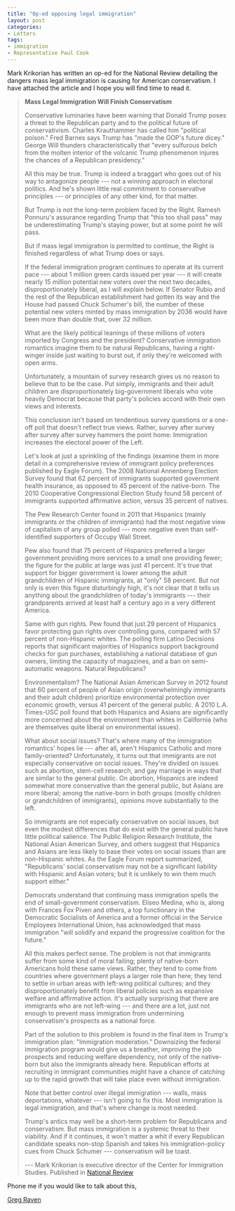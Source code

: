 ```yaml
---
title: "Op-ed opposing legal immigration"
layout: post
categories:
- Letters
tags:
- immigration
- Representative Paul Cook
---
```


Mark Krikorian has written an op-ed for the National Review detailing the dangers mass legal immigration is causing for American conservatism. I have attached the article and I hope you will find time to read it.

> **Mass Legal Immigration Will Finish Conservatism**
> 
> Conservative luminaries have been warning that Donald Trump poses a threat to the Republican party and to the political future of conservativism. Charles Krauthammer has called him "political poison." Fred Barnes says Trump has "made the GOP's future dicey." George Will thunders characteristically that "every sulfurous belch from the molten interior of the volcanic Trump phenomenon injures the chances of a Republican presidency."
> 
> All this may be true. Trump is indeed a braggart who goes out of his way to antagonize people --- not a winning approach in electoral politics. And he's shown little real commitment to conservative principles --- or principles of any other kind, for that matter.
> 
> But Trump is not the long-term problem faced by the Right. Ramesh Ponnuru's assurance regarding Trump that "this too shall pass" may be underestimating Trump's staying power, but at some point he will pass.
> 
> But if mass legal immigration is permitted to continue, the Right is finished regardless of what Trump does or says.
> 
> If the federal immigration program continues to operate at its current pace --- about 1 million green cards issued per year --- it will create nearly 15 million potential new voters over the next two decades, disproportionately liberal, as I will explain below. If Senator Rubio and the rest of the Republican establishment had gotten its way and the House had passed Chuck Schumer's bill, the number of these potential new voters minted by mass immigration by 2036 would have been more than double that, over 32 million.
> 
> What are the likely political leanings of these millions of voters imported by Congress and the president? Conservative immigration romantics imagine them to be natural Republicans, having a right-winger inside just waiting to burst out, if only they're welcomed with open arms.
> 
> Unfortunately, a mountain of survey research gives us no reason to believe that to be the case. Put simply, immigrants and their adult children are disproportionately big-government liberals who vote heavily Democrat because that party's policies accord with their own views and interests.
> 
> This conclusion isn't based on tendentious survey questions or a one-off poll that doesn't reflect true views. Rather, survey after survey after survey after survey hammers the point home: Immigration increases the electoral power of the Left.
> 
> Let's look at just a sprinkling of the findings (examine them in more detail in a comprehensive review of immigrant policy preferences published by Eagle Forum). The 2008 National Annenberg Election Survey found that 62 percent of immigrants supported government health insurance, as opposed to 45 percent of the native-born. The 2010 Cooperative Congressional Election Study found 58 percent of immigrants supported affirmative action, versus 35 percent of natives.
> 
> The Pew Research Center found in 2011 that Hispanics (mainly immigrants or the children of immigrants) had the most negative view of capitalism of any group polled --- more negative even than self-identified supporters of Occupy Wall Street.
> 
> Pew also found that 75 percent of Hispanics preferred a larger government providing more services to a small one providing fewer; the figure for the public at large was just 41 percent. It's true that support for bigger government is lower among the adult grandchildren of Hispanic immigrants, at "only" 58 percent. But not only is even this figure disturbingly high, it's not clear that it tells us anything about the grandchildren of today's immigrants --- their grandparents arrived at least half a century ago in a very different America.
> 
> Same with gun rights. Pew found that just 29 percent of Hispanics favor protecting gun rights over controlling guns, compared with 57 percent of non-Hispanic whites. The polling firm Latino Decisions reports that significant majorities of Hispanics support background checks for gun purchases, establishing a national database of gun owners, limiting the capacity of magazines, and a ban on semi-automatic weapons. Natural Republicans?
> 
> Environmentalism? The National Asian American Survey in 2012 found that 60 percent of people of Asian origin (overwhelmingly immigrants and their adult children) prioritize environmental protection over economic growth, versus 41 percent of the general public. A 2010 L.A. Times-USC poll found that both Hispanics and Asians are significantly more concerned about the environment than whites in California (who are themselves quite liberal on environmental issues).
> 
> What about social issues? That's where many of the immigration romantics' hopes lie --- after all, aren't Hispanics Catholic and more family-oriented? Unfortunately, it turns out that immigrants are not especially conservative on social issues. They're divided on issues such as abortion, stem-cell research, and gay marriage in ways that are similar to the general public. On abortion, Hispanics are indeed somewhat more conservative than the general public, but Asians are more liberal; among the native-born in both groups (mostly children or grandchildren of immigrants), opinions move substantially to the left.
> 
> So immigrants are not especially conservative on social issues, but even the modest differences that do exist with the general public have little political salience. The Public Religion Research Institute, the National Asian American Survey, and others suggest that Hispanics and Asians are less likely to base their votes on social issues than are non-Hispanic whites. As the Eagle Forum report summarized, "Republicans' social conservatism may not be a significant liability with Hispanic and Asian voters; but it is unlikely to win them much support either."
> 
> Democrats understand that continuing mass immigration spells the end of small-government conservatism. Eliseo Medina, who is, along with Frances Fox Piven and others, a top functionary in the Democratic Socialists of America and a former official in the Service Employees International Union, has acknowledged that mass immigration "will solidify and expand the progressive coalition for the future."
> 
> All this makes perfect sense. The problem is not that immigrants suffer from some kind of moral failing; plenty of native-born Americans hold these same views. Rather, they tend to come from countries where government plays a larger role than here; they tend to settle in urban areas with left-wing political cultures; and they disproportionately benefit from liberal policies such as expansive welfare and affirmative action. It's actually surprising that there are immigrants who are not left-wing --- and there are a lot, just not enough to prevent mass immigration from undermining conservatism's prospects as a national force.
> 
> Part of the solution to this problem is found in the final item in Trump's immigration plan: "Immigration moderation." Downsizing the federal immigration program would give us a breather, improving the job prospects and reducing welfare dependency, not only of the native-born but also the immigrants already here. Republican efforts at recruiting in immigrant communities might have a chance of catching up to the rapid growth that will take place even without immigration.
> 
> Note that better control over illegal immigration --- walls, mass deportations, whatever --- isn't going to fix this. Most immigration is legal immigration, and that's where change is most needed.
> 
> Trump's antics may well be a short-term problem for Republicans and conservatism. But mass immigration is a systemic threat to their viability. And if it continues, it won't matter a whit if every Republican candidate speaks non-stop Spanish and takes his immigration-policy cues from Chuck Schumer --- conservatism will be toast.
> 
> --- Mark Krikorian is executive director of the Center for Immigration Studies. Published in [National Review](https://www.nationalreview.com/article/423288/real-threat-conservatism-isnt-trump-mark-krikorian)

Phone me if you would like to talk about this,

[Greg Raven](https://www.gregraven.org/)